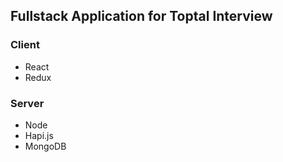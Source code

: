 ## Fullstack Application for Toptal Interview

### Client

* React
* Redux

### Server

* Node
* Hapi.js
* MongoDB
